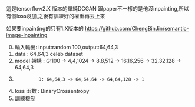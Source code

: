 這是tensorflow2.X 版本的單純DCGAN 跟paper不一樣的是他沒inpainting,所以有個loss沒加,之後有訓練好的權重再丟上來

如果要inpainting的只有1.X版本的 https://github.com/ChengBinJin/semantic-image-inpainting

0. 輸入輸出: input:random 100,output:64,64,3
1. data : 64,64,3 celeb dataset
2. model 架構 : G:100 -> 4,4,1024 -> 8,8,512 -> 16,16,256 -> 32,32,128 -> 64,64,3
3.              D: 64,64,3 -> 64,64,64 -> 64,64,128 -> 1
4. loss 函數 : BinaryCrossentropy
5. 訓練機制
